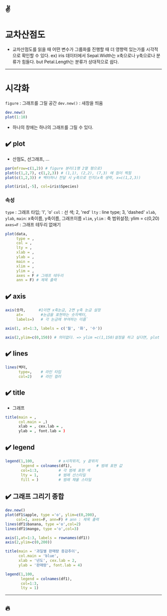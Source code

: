 :v:
---
# 교차산점도
- 교차산점도를 읽을 때 어떤 변수가 그룹화를 진행할 때 더 영향력 있는가를 시각적으로 확인할 수 있다.
ex) iris 데이터에서 Sepal.Width는 x축으로나 y축으로나 분류가 힘들다. but Petal.Length는 분류가 상대적으로 쉽다.
---
# 시각화
`figure` : 그래프를 그릴 공간
`dev.new()` : 새창을 띄움
```r
dev.new()
plot(1:10)
```

- 하나의 창에는 하나의 그래프를 그릴 수 있다.

## :heavy_check_mark: plot
- 산점도, 선그래프, ...
```r
par(mfrow=c(1,2)) # figure 분리(1행 2열 형으로)
plot(c(1,2,7), c(1,2,3)) # (1,1), (2,2), (7,3) 에 점이 찍힘
plot(c(1,2,3)) # 벡터하나 전달 시 y축으로 인지(x축 생략, x=c(1,2,3))
```
```r
plot(iris[,-5], col=iris$Species)
```

### 속성
`type` : 그래프 타입; 'l', 'o'
`col` : 선 색; 2, 'red'
`lty` : line type; 3, 'dashed'
`xlab`, `ylab`, `main`: x축이름, y축이름, 그래프이름
`xlim`, `ylim` : 축 범위설정; ylim = c(0,20)
`axes=F` : 그래프 테두리 없애기

```r
plot(data,
     type = ,
     col = ,
     lty = ,
     xlab = ,
     ylab = ,
     main = ,
     xlim = ,
     ylim = ,
     axes = F # 그래프 테두리
     ann = F) # 제목 출력
```

## :heavy_check_mark: axis
```r
axis(숫자,      #1이면 x축눈금, 2면 y축 눈금 설정
     at=        #눈금을 표현하는 숫자벡터,
     labels=)   # 각 눈금에 부여하는 이름`
```
```r
axis(1, at=1:3, labels = c('월', '화', '수'))

axis(2,ylim=c(0,150)) # 의미없다. => ylim =c(1,150)설정을 하고 싶다면, plot 내부에다 해야한다.
```
## :heavy_check_mark: lines
```r
lines(벡터, 
      type=,    # 라인 타입
      col=2)    # 라인 컬러
```

## :heavy_check_mark: title
- 그래프 
```r
title(main = ,
      col.main = ,)
      xlab = , cex.lab = ,
      ylab = , font.lab = )
```

## :heavy_check_mark: legend
```r
legend(1,100,           # x시작위치, y 끝위치
       legend = colnames(df1),           # 범례 표현 값
       col=1:3,         # 각 범례 표현 색
       lty = 1,         # 범례 선스타일
       fill = )         # 범례 채울 스타일
```
## :heavy_check_mark: 그래프 그리기 종합
```r
dev.new()
plot(df1$apple, type ='o', ylim=c(0,200),
     col=1, axes=F, ann=F) # ann : 제목 출력
lines(df1$banana, type ='o',col=2)
lines(df1$mango, type ='o',col=3)

axis(1,at=1:3, labels = rownames(df1))
axis(2,ylim=c(0,200))

title(main = '과일별 판매량 증감추이',
      col.main = 'blue',
      xlab = '년도', cex.lab = 2, 
      ylab = '판매량', font.lab = 4)

legend(1,100,
       legend = colnames(df1),
       col=1:3,
       lty = 1)
```

---
:fire:
---
